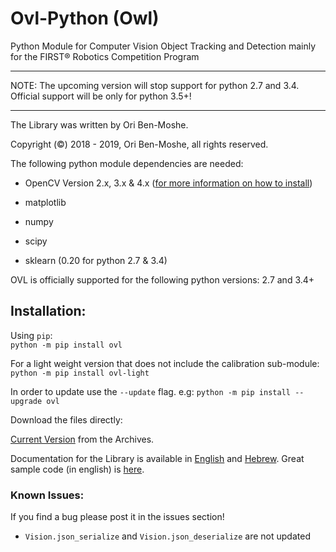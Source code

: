 # Ovl-Python (Owl)

Python Module for Computer Vision Object Tracking and Detection mainly for the FIRST® Robotics Competition Program

****
NOTE:
The upcoming version will stop support for python 2.7 and 3.4. Official support will be only for python 3.5+!

****

The Library was written by Ori Ben-Moshe.

Copyright (©) 2018 - 2019, Ori Ben-Moshe, all rights reserved.

The following python module dependencies are needed:

  - OpenCV Version 2.x, 3.x & 4.x ([for more information on how to install](https://github.com/1937Elysium/Ovl-Python/blob/master/Installing%20Opencv.md))
  
  - matplotlib
  
  - numpy
  
  - scipy
  
  - sklearn (0.20 for python 2.7 & 3.4)
 

OVL is officially supported for the following python versions: 2.7 and 3.4+

## Installation:

Using `pip`:
</br>
`python -m pip install ovl`

For a light weight version that does not include the calibration sub-module:
</br>
`python -m pip install ovl-light`


In order to update use the `--update` flag.
e.g:
`python -m pip install --upgrade ovl`

Download the files directly:

[Current Version](https://github.com/1937Elysium/Ovl-Python/tree/master/Archives/Current%20Release) from the Archives.

Documentation for the Library is available in [English](https://github.com/1937Elysium/Ovl-Python/tree/master/English) and [Hebrew](https://github.com/1937Elysium/Ovl-Python/blob/master/Hebrew/Introduction.md).
Great sample code (in english) is [here](https://github.com/1937Elysium/Ovl-Python/blob/master/English/ovl/Vision/Constructer%20(__init__).md).


### Known Issues:
If you find a bug please post it in the issues section!
- `Vision.json_serialize` and `Vision.json_deserialize` are not updated
